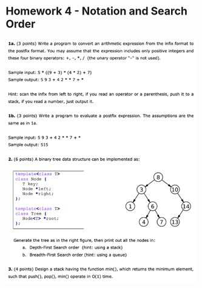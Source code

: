 
# Homework 4 - Notation and Search Order

<p align="center">
<img src="homework_4.png" width="760">
</p>
